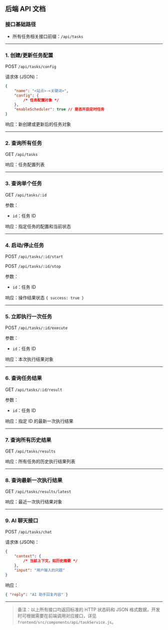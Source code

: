 ## 后端 API 文档

### 接口基础路径

- 所有任务相关接口前缀：`/api/tasks`

---

### 1. 创建/更新任务配置

POST `/api/tasks/config`

请求体 (JSON)：

```json
{
	"name": "<站点>-<关键词>",
	"config": {
		/* 任务配置对象 */
	},
	"enableScheduler": true // 是否开启定时任务
}
```

响应：新创建或更新后的任务对象

---

### 2. 查询所有任务

GET `/api/tasks`

响应：任务配置列表

---

### 3. 查询单个任务

GET `/api/tasks/:id`

参数：

- `id`：任务 ID

响应：指定任务的配置和当前状态

---

### 4. 启动/停止任务

POST `/api/tasks/:id/start`

POST `/api/tasks/:id/stop`

参数：

- `id`：任务 ID

响应：操作结果状态 `{ success: true }`

---

### 5. 立即执行一次任务

POST `/api/tasks/:id/execute`

参数：

- `id`：任务 ID

响应：本次执行结果对象

---

### 6. 查询任务结果

GET `/api/tasks/:id/result`

参数：

- `id`：任务 ID

响应：指定 ID 的最新一次执行结果

---

### 7. 查询所有历史结果

GET `/api/tasks/results`

响应：所有任务的历史执行结果列表

---

### 8. 查询最新一次执行结果

GET `/api/tasks/results/latest`

响应：最近一次执行结果对象

---

### 9. AI 聊天接口

POST `/api/tasks/chat`

请求体 (JSON)：

```json
{
	"context": {
		/* 当前上下文，如历史摘要 */
	},
	"input": "用户输入的问题"
}
```

响应：

```json
{ "reply": "AI 助手回复内容" }
```

---

> 备注：以上所有接口均返回标准的 HTTP 状态码和 JSON 格式数据，开发时可根据需要在前端调用对应接口，详见 `frontend/src/components/api/taskService.js`。
